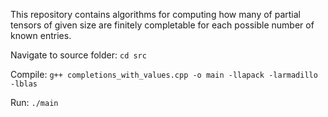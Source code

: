 This repository contains algorithms for computing how many of partial tensors of given size are finitely completable for each possible number of known entries.

Navigate to source folder:
`cd src`

Compile:
`g++ completions_with_values.cpp -o main -llapack -larmadillo -lblas`

Run:
`./main`
